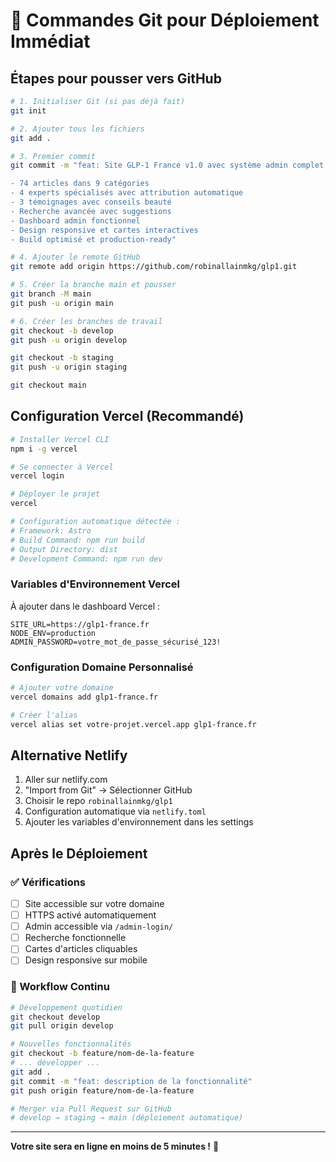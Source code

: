 # 🚀 Commandes Git pour Déploiement Immédiat

## Étapes pour pousser vers GitHub

```bash
# 1. Initialiser Git (si pas déjà fait)
git init

# 2. Ajouter tous les fichiers
git add .

# 3. Premier commit
git commit -m "feat: Site GLP-1 France v1.0 avec système admin complet

- 74 articles dans 9 catégories
- 4 experts spécialisés avec attribution automatique  
- 3 témoignages avec conseils beauté
- Recherche avancée avec suggestions
- Dashboard admin fonctionnel
- Design responsive et cartes interactives
- Build optimisé et production-ready"

# 4. Ajouter le remote GitHub
git remote add origin https://github.com/robinallainmkg/glp1.git

# 5. Créer la branche main et pousser
git branch -M main
git push -u origin main

# 6. Créer les branches de travail
git checkout -b develop
git push -u origin develop

git checkout -b staging  
git push -u origin staging

git checkout main
```

## Configuration Vercel (Recommandé)

```bash
# Installer Vercel CLI
npm i -g vercel

# Se connecter à Vercel
vercel login

# Déployer le projet
vercel

# Configuration automatique détectée :
# Framework: Astro
# Build Command: npm run build
# Output Directory: dist
# Development Command: npm run dev
```

### Variables d'Environnement Vercel
À ajouter dans le dashboard Vercel :

```
SITE_URL=https://glp1-france.fr
NODE_ENV=production
ADMIN_PASSWORD=votre_mot_de_passe_sécurisé_123!
```

### Configuration Domaine Personnalisé
```bash
# Ajouter votre domaine
vercel domains add glp1-france.fr

# Créer l'alias
vercel alias set votre-projet.vercel.app glp1-france.fr
```

## Alternative Netlify

1. Aller sur netlify.com
2. "Import from Git" → Sélectionner GitHub
3. Choisir le repo `robinallainmkg/glp1`
4. Configuration automatique via `netlify.toml`
5. Ajouter les variables d'environnement dans les settings

## Après le Déploiement

### ✅ Vérifications
- [ ] Site accessible sur votre domaine
- [ ] HTTPS activé automatiquement
- [ ] Admin accessible via `/admin-login/`
- [ ] Recherche fonctionnelle
- [ ] Cartes d'articles cliquables
- [ ] Design responsive sur mobile

### 🔄 Workflow Continu
```bash
# Développement quotidien
git checkout develop
git pull origin develop

# Nouvelles fonctionnalités
git checkout -b feature/nom-de-la-feature
# ... développer ...
git add .
git commit -m "feat: description de la fonctionnalité"
git push origin feature/nom-de-la-feature

# Merger via Pull Request sur GitHub
# develop → staging → main (déploiement automatique)
```

---

**Votre site sera en ligne en moins de 5 minutes !** 🚀
